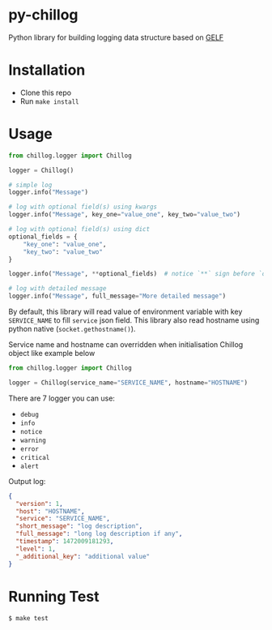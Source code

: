 # py-chillog

Python library for building logging data structure based on [GELF](http://docs.graylog.org/en/2.1/pages/gelf.html)


Installation
============

- Clone this repo
- Run `make install`


Usage
=====

```python
from chillog.logger import Chillog

logger = Chillog()

# simple log
logger.info("Message")

# log with optional field(s) using kwargs
logger.info("Message", key_one="value_one", key_two="value_two")

# log with optional field(s) using dict
optional_fields = {
    "key_one": "value_one",
    "key_two": "value_two"
}

logger.info("Message", **optional_fields)  # notice `**` sign before `optional_fields` variable

# log with detailed message
logger.info("Message", full_message="More detailed message")
```

By default, this library will read value of environment variable with key `SERVICE_NAME` to fill `service` json field.
This library also read hostname using python native (`socket.gethostname()`).

Service name and hostname can overridden when initialisation Chillog object like example below

```python
from chillog.logger import Chillog

logger = Chillog(service_name="SERVICE_NAME", hostname="HOSTNAME")
```

There are 7 logger you can use:

- ``debug``
- ``info``
- ``notice``
- ``warning``
- ``error``
- ``critical``
- ``alert``

Output log:

```json
{
  "version": 1,
  "host": "HOSTNAME",
  "service": "SERVICE_NAME",
  "short_message": "log description",
  "full_message": "long log description if any",
  "timestamp": 1472009181293,
  "level": 1,
  "_additional_key": "additional value"
}
```

Running Test
============

```shell
$ make test
```
